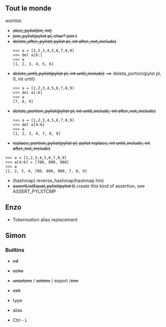 ## Tout le monde

wishlist:
- ~~slice_pylist(int, int)~~
- ~~join_pylist(pylist pl, char* join )~~
- ~~delete_after_pylist( pylist pl, int after_not_include)~~
	```
	>>> a = [1,2,3,4,5,6,7,8,9]
	>>> del a[6:]
	>>> a
	[1, 2, 3, 4, 5, 6]
	```
- ~~delete_until_pylist(pylist pl, int until_include)~~ ==> delete_portion(pylst pl, 0, int until)
	```
	>>> a = [1,2,3,4,5,6,7,8,9]
	>>> del a[:6]
	>>> a
	[7, 8, 9]
	```
- ~~delete_portion_pylist(pylist pl, int until_include, int after_not_include)~~
	```
	>>> a = [1,2,3,4,5,6,7,8,9]
	>>> del a[4:6]
	>>> a
	[1, 2, 3, 4, 7, 8, 9]
	```
- ~~replace_portion_pylist(pylist pl, pylist replace, int until_include, int after_not_include)~~
```
>>> a = [1,2,3,4,5,6,7,8,9]
>>> a[4:6] = [700, 800, 900]
>>> a
[1, 2, 3, 4, 700, 800, 900, 7, 8, 9]
```
- (hashmap) reverse_hashmap(hashmap hm)
- ~~assertListEqual_pylist(pylist t)~~ create this kind of assertion, see ASSERT_PYLSTCMP


## Enzo

- Tokenisation alias replacement

## Simon

### Builtins
- ~~cd~~
- ~~echo~~
- ~~unsetenv~~ / ~~setenv~~ / export /~~env~~
- ~~exit~~
- type
- alias


- Ctrl - L
